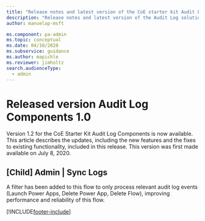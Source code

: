 ```yaml
---
title: "Release notes and latest version of the CoE starter kit Audit Log components 1.0 | MicrosoftDocs"
description: "Release notes and latest version of the Audit Log solution version 1.0."
author: manuelap-msft

ms.component: pa-admin
ms.topic: conceptual
ms.date: 04/10/2020
ms.subservice: guidance
ms.author: mapichle
ms.reviewer: jimholtz
search.audienceType: 
  - admin
---
```


# Released version Audit Log Components 1.0

Version 1.2 for the CoE Starter Kit Audit Log Components is now available. This article describes the updates, including the new features and the fixes to existing functionality, included in this release. This version was first made available on July 8, 2020.

## [Child] Admin | Sync Logs

A filter has been added to this flow to only process relevant audit log events (Launch Power Apps, Delete Power App, Delete Flow), improving performance and reliability of this flow.

[!INCLUDE[footer-include](../../../includes/footer-banner.md)]
